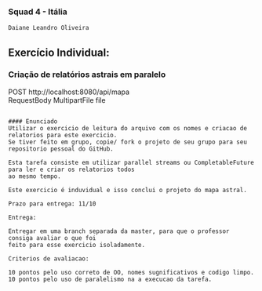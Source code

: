 ### Squad 4 - Itália

```bash
Daiane Leandro Oliveira
```

## Exercício Individual:
### Criação de relatórios astrais em paralelo

POST http://localhost:8080/api/mapa  
RequestBody MultipartFile file
```

#### Enunciado
Utilizar o exercicio de leitura do arquivo com os nomes e criacao de relatorios para este exercicio. 
Se tiver feito em grupo, copie/ fork o projeto de seu grupo para seu repositorio pessoal do GitHub.

Esta tarefa consiste em utilizar parallel streams ou CompletableFuture para ler e criar os relatorios todos 
ao mesmo tempo.

Este exercicio é induvidual e isso conclui o projeto do mapa astral.

Prazo para entrega: 11/10

Entrega:

Entregar em uma branch separada da master, para que o professor consiga avaliar o que foi 
feito para esse exercicio isoladamente.

Criterios de avaliacao:

10 pontos pelo uso correto de OO, nomes sugnificativos e codigo limpo. 
10 pontos pelo uso de paralelismo na a execucao da tarefa.
